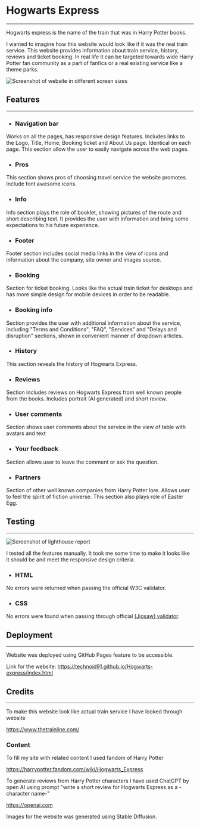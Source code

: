 # Hogwarts Express
<hr>
Hogwarts express is the name of the train that was in Harry Potter books. 

I wanted to imagine how this website would look like if it was the real train service.
This website provides information about train service, history, reviews and ticket booking.
In real life it can be targeted towards wide Harry Potter fan community as a part of fanfics
or a real existing service like a theme parks.

![Screenshot of website in different screen sizes](https://)
## Features
<hr>

- ### Navigation bar
Works on all the pages, has responsive design features.
Includes links to the Logo, Title, Home, Booking ticket
and About Us page. Identical on each page.
This section allow the user to easily navigate across the
web pages.

- ### Pros
This section shows pros of choosing travel service the
website promotes. Include font awesome icons.

- ### Info
Info section plays the role of booklet, showing pictures of 
the route and short describing text.
It provides the user with information and bring some expectations
to his future experience.
- ### Footer
Footer section includes social media links in the view of icons and
information about the company, site owner and images source.
- ### Booking
Section for ticket booking. Looks like the actual train ticket for
desktops and has more simple design for mobile devices in order to 
be readable.
- ### Booking info
Section provides the user with additional information about the service,
including "Terms and Conditions", "FAQ", "Services" and "Delays and
disruption" sections, shown in convenient manner of dropdown articles.
- ### History
This section reveals the history of Hogwarts Express.
- ### Reviews 
Section includes reviews on Hogwarts Express from well known people from
the books. Includes portrait (AI generated) and short review.
- ### User comments
Section shows user comments about the service in the view of table with
avatars and text
- ### Your feedback
Section allows user to leave the comment or ask the question.
- ### Partners
Section of other well known companies from Harry Potter lore. 
Allows user to feel the spirit of fiction universe. 
This section also plays role of Easter Egg.

## Testing
<hr>

![Screenshot of lighthouse report](https://i.ibb.co/Jtrr2Yn/2023-07-14-19-19-04.png)


I tested all the features manually. It took me some time to make it
looks like it should be and meet the responsive design criteria.
- ### HTML
No errors were returned when passing the official W3C validator.
- ### CSS
No errors were found when passing through official [(Jigsaw) validator](https://jigsaw.w3.org/css-validator/validator?uri=https%3A%2F%2Ftechnoid91.github.io%2FHogwarts-express%2Fabout.html&profile=css3svg&usermedium=all&warning=1&vextwarning=&lang=ru#css).

## Deployment
<hr>
Website was deployed using GitHub Pages feature to be accessible.

Link for the website:
https://technoid91.github.io/Hogwarts-express/index.html

## Credits
<hr>
To make this website look like actual train service I have looked through website

https://www.thetrainline.com/


### Content
To fill my site with related content I used fandom of Harry Potter

https://harrypotter.fandom.com/wiki/Hogwarts_Express

To generate reviews from Harry Potter characters I have used ChatGPT
by open AI using prompt "write a short review for Hogwarts Express as
a -character name-"

https://openai.com

Images for the website was generated using Stable Diffusion.
